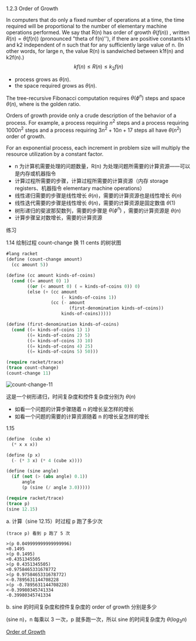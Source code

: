 1.2.3 Order of Growth

In computers that do only a fixed number of operations at a time, the time required will be proportional to the number of elementary machine operations performed. We say that R(n) has order of growth $\theta(f(n))$ , written $R(n) = \theta(f(n))$  (pronounced "theta of f(n)''), if there are positive constants k1 and k2 independent of n such that for any sufficiently large value of n. (In other words, for large n, the value R(n) is sandwiched between k1f(n) and k2f(n).)
$$
kf(n) \le R(n) \le k_2f(n)
$$

- process grows as $\theta(n)$.
- the space required grows as $\theta(n)$.

The tree-recursive Fibonacci computation requires $\theta(\phi^n)$ steps and space $\theta(n)$, where is the golden ratio.

Orders of growth provide only a crude description of the behavior of a process. For example, a process requiring $n^2$ steps and a process requiring $1000n^2$ steps and a process requiring $3n^2 + 10n + 17$ steps all have $\theta(n^2)$ order of growth.

For an exponential process, each increment in problem size will multiply the resource utilization by a constant factor.



- n 为计算机需要处理的问题数量，R(n) 为处理问题所需要的计算资源——可以是内存或机器指令
- 计算过程所需要的步骤，计算过程所需要的计算资源（内存 storage registers、机器指令 elementary machine operations）
- 线性递归需要的步骤是线性增长 $\theta(n)$，需要的计算资源也是线性增长 $\theta(n)$ 
- 线性迭代需要的步骤是线性增长 $\theta(n)$，需要的计算资源是固定数值 $\theta(1)$
- 树形递归的斐波那契数列，需要的步骤是 $\theta(\phi^n)$ ，需要的计算资源是 $\theta(n)$ 
- 计算步骤呈对数增长，需要的计算资源



练习 

1.14  绘制过程 count-change 换 11 cents 的树状图

```lisp
#lang racket
(define (count-change amount)
  (cc amount 5))

(define (cc amount kinds-of-coins)
  (cond ((= amount 0) 1)
        ((or (< amount 0) ( = kinds-of-coins 0)) 0)
        (else (+ (cc amount
                     (- kinds-of-coins 1))
                 (cc (- amount
                        (first-denomination kinds-of-coins))
                     kinds-of-coins)))))

(define (first-denomination kinds-of-coins)
  (cond ((= kinds-of-coins 1) 1)
        ((= kinds-of-coins 2) 5)
        ((= kinds-of-coins 3) 10)
        ((= kinds-of-coins 4) 25)
        ((= kinds-of-coins 5) 50)))

(require racket/trace)
(trace count-change)
(count-change 11)
```

![count-change-11](/Users/jie/code/sicp/img/count-change-11.png)

这是一个树形递归，时间复杂度和控件复杂度分别为 $\theta(n)$ 

- 如看一个问题的计算步骤随着 n 的增长呈怎样的增长
- 如看一个问题的需要的计算资源随着 n 的增长呈怎样的增长



1.15

```lisp
(define  (cube x)
  (* x x x))

(define (p x)
  (- (* 3 x) (* 4 (cube x))))

(define (sine angle)
  (if (not (> (abs angle) 0.1))
      angle
      (p (sine (/ angle 3.0)))))

(require racket/trace)
(trace p)
(sine 12.15)
```

a. 计算（sine 12.15）时过程 p 跑了多少次

```
(trace p) 看到 p 跑了 5 次

>(p 0.049999999999999996)
<0.1495
>(p 0.1495)
<0.4351345505
>(p 0.4351345505)
<0.9758465331678772
>(p 0.9758465331678772)
<-0.7895631144708228
>(p -0.7895631144708228)
<-0.39980345741334
-0.39980345741334
```



b. sine 的时间复杂度和控件复杂度的 order of growth 分别是多少 

(sine n)，n 每乘以 3 一次，p 就多跑一次，所以 sine 的时间复杂度为 $\theta(log_3n)$



[Order of Growth](http://www.ccs.neu.edu/home/jaa/CS7800.12F/Information/Handouts/order.html)

